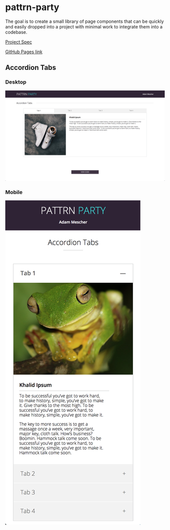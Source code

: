 # pattrn-party

The goal is to create a small library of page components that can be quickly and easily dropped into a project with minimal work to integrate them into a codebase.

[Project Spec](http://frontend.turing.io/projects/pattrn-party.html)

[GitHub Pages link](https://adammescher.github.io/pattrn-party/.)

## Accordion Tabs

### Desktop

![](https://github.com/AdamMescher/pattrn-party/blob/master/assets/images/pattrnPartySS-1.png)

### Mobile

![](https://github.com/AdamMescher/pattrn-party/blob/master/assets/images/pattrnPartySS-1-mobile.png)
